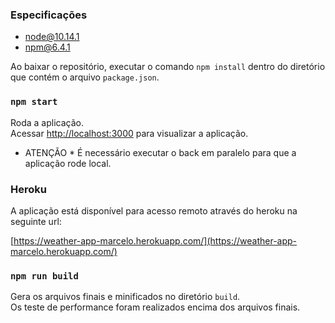 ### Especificações
* node@10.14.1
* npm@6.4.1

Ao baixar o repositório, executar o comando `npm install` dentro do diretório que contém o arquivo `package.json`.

### `npm start`

Roda a aplicação.<br>
Acessar [http://localhost:3000](http://localhost:3000) para visualizar a aplicação.

* ATENÇÃO *
É necessário executar o back em paralelo para que a aplicação rode local.

### Heroku
A aplicação está disponível para acesso remoto através do heroku na seguinte url:

[https://weather-app-marcelo.herokuapp.com/](https://weather-app-marcelo.herokuapp.com/)

### `npm run build`

Gera os arquivos finais e minificados no diretório `build`.<br>
Os teste de performance foram realizados encima dos arquivos finais.
